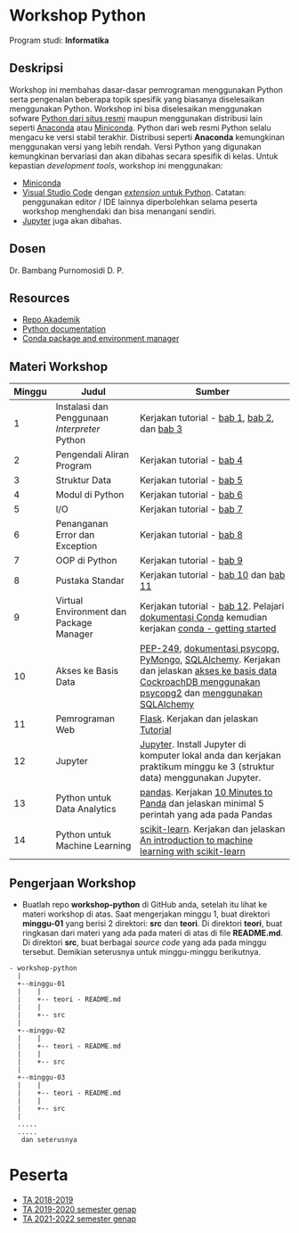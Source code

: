 # Workshop Python

Program studi: **Informatika**

## Deskripsi

Workshop ini membahas dasar-dasar pemrograman menggunakan Python serta pengenalan beberapa topik spesifik yang biasanya diselesaikan menggunakan Python. Workshop ini bisa diselesaikan menggunakan sofware [Python dari situs resmi](https://www.python.org) maupun menggunakan distribusi lain seperti [Anaconda](https://www.anaconda.com/) atau [Miniconda](https://docs.conda.io/en/latest/miniconda.html). Python dari web resmi Python selalu mengacu ke versi stabil terakhir. Distribusi seperti **Anaconda** kemungkinan menggunakan versi yang lebih rendah. Versi Python yang digunakan kemungkinan bervariasi dan akan dibahas secara spesifik di kelas. Untuk kepastian *development tools*, workshop ini menggunakan:

* [Miniconda](https://docs.conda.io/en/latest/miniconda.html)
* [Visual Studio Code](https://code.visualstudio.com/) dengan [*extension* untuk Python](https://code.visualstudio.com/docs/languages/python). Catatan: penggunakan editor / IDE lainnya diperbolehkan selama peserta workshop menghendaki dan bisa menangani sendiri.
* [Jupyter](https://jupyter.org/) juga akan dibahas.

## Dosen

Dr. Bambang Purnomosidi D. P.

## Resources

* [Repo Akademik](https://github.com/oldstager/academic)
* [Python documentation](https://docs.python.org/3/)
* [Conda package and environment manager](https://conda.io)

## Materi Workshop

| Minggu | Judul | Sumber |
| ------- | ------ |------ |
| 1 | Instalasi dan Penggunaan *Interpreter* Python | Kerjakan tutorial - [bab 1](https://docs.python.org/3/tutorial/appetite.html), [bab 2](https://docs.python.org/3/tutorial/interpreter.html), dan [bab 3](https://docs.python.org/3/tutorial/introduction.html) | 
| 2 | Pengendali Aliran Program | Kerjakan tutorial - [bab 4](https://docs.python.org/3/tutorial/controlflow.html) | 
| 3 | Struktur Data | Kerjakan tutorial - [bab 5](https://docs.python.org/3/tutorial/datastructures.html) | 
| 4 | Modul di Python | Kerjakan tutorial - [bab 6](https://docs.python.org/3/tutorial/modules.html) | 
| 5 | I/O | Kerjakan tutorial - [bab 7](https://docs.python.org/3/tutorial/inputoutput.html) | 
| 6 | Penanganan Error dan Exception | Kerjakan tutorial - [bab 8](https://docs.python.org/3/tutorial/errors.html) | 
| 7 | OOP di Python | Kerjakan tutorial - [bab 9](https://docs.python.org/3/tutorial/classes.html) | 
| 8 | Pustaka Standar | Kerjakan tutorial - [bab 10](https://docs.python.org/3/tutorial/stdlib.html) dan [bab 11](https://docs.python.org/3/tutorial/stdlib2.html) | 
| 9 | Virtual Environment dan Package Manager | Kerjakan tutorial - [bab 12](https://docs.python.org/3/tutorial/venv.html). Pelajari [dokumentasi Conda](https://conda.io/projects/conda/en/latest/user-guide/index.html) kemudian kerjakan [conda - getting started](https://docs.conda.io/projects/conda/en/latest/user-guide/getting-started.html) | 
| 10 | Akses ke Basis Data | [PEP-249](https://www.python.org/dev/peps/pep-0249/), [dokumentasi psycopg](https://www.psycopg.org/), [PyMongo](https://github.com/mongodb/mongo-python-driver), [SQLAlchemy](https://www.sqlalchemy.org/). Kerjakan dan jelaskan [akses ke basis data CockroachDB menggunakan psycopg2](https://www.cockroachlabs.com/docs/stable/build-a-python-app-with-cockroachdb.html) dan [menggunakan SQLAlchemy](https://www.cockroachlabs.com/docs/stable/build-a-python-app-with-cockroachdb-sqlalchemy.html) |
| 11 | Pemrograman Web | [Flask](https://flask.palletsprojects.com/en/2.1.x/). Kerjakan dan jelaskan [Tutorial](https://flask.palletsprojects.com/en/2.1.x/tutorial/) | 
| 12 | Jupyter | [Jupyter](https://jupyter.org/). Install Jupyter di komputer lokal anda dan kerjakan praktikum minggu ke 3 (struktur data) menggunakan Jupyter. | 
| 13 | Python untuk Data Analytics | [pandas](http://pandas.pydata.org/). Kerjakan [10 Minutes to Panda](https://pandas.pydata.org/pandas-docs/stable/user_guide/10min.html) dan jelaskan minimal 5 perintah yang ada pada Pandas | 
| 14 | Python untuk Machine Learning | [scikit-learn](http://scikit-learn.org/stable/). Kerjakan  dan jelaskan [An introduction to machine learning with scikit-learn](https://scikit-learn.org/stable/tutorial/basic/tutorial.html) | 

## Pengerjaan Workshop

* Buatlah repo **workshop-python** di GitHub anda, setelah itu lihat ke materi workshop di atas. Saat mengerjakan minggu 1, buat direktori **minggu-01** yang berisi 2 direktori: **src** dan **teori**. Di direktori **teori**, buat ringkasan dari materi yang ada pada materi di atas di file **README.md**. Di direktori **src**, buat berbagai *source code* yang ada pada minggu tersebut. Demikian seterusnya untuk minggu-minggu berikutnya.

```
- workshop-python
  |
  +--minggu-01
  |    |
  |    +-- teori - README.md
  |    | 
  |    +-- src
  |
  +--minggu-02
  |    |
  |    +-- teori - README.md
  |    | 
  |    +-- src
  |
  +--minggu-03
  |    |
  |    +-- teori - README.md
  |    | 
  |    +-- src
  |
  .....
  .....
   dan seterusnya
```

# Peserta

* [TA 2018-2019](2018-2019/)
* [TA 2019-2020 semester genap](2019-2020-genap/)
* [TA 2021-2022 semester genap](2021-2022-genap/)


